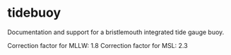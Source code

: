 # tidebuoy
Documentation and support for a bristlemouth integrated tide gauge buoy. 

Correction factor for MLLW: 1.8
Correction factor for MSL: 2.3
